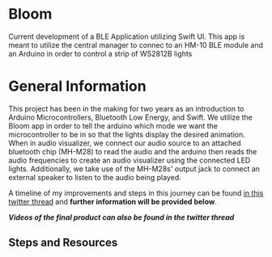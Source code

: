 # Bloom
Current development of a BLE Application utilizing Swift UI. This app is meant to utilize the central manager to connec to an HM-10 BLE module and an Arduino in order to control a strip of WS2812B lights

# General Information
This project has been in the making for two years as an introduction to Arduino Microcontrollers, Bluetooth Low Energy, and Swift. We utilize the Bloom app in order to tell the arduino which mode we want the microcontroller to be in so that the lights display the desired animation. When in audio visualizer, we connect our audio source to an attached bluetooth chip (MH-M28) to read the audio and the arduino then reads the audio frequencies to create an audio visualizer using the connected LED lights. Additionally, we take use of the MH-M28s' output jack to connect an external speaker to listen to the audio being played. 

A timeline of my improvements and steps in this journey can be found [in this twitter thread](https://twitter.com/PunaticGerry/status/1292268597901811712?s=20) and **further information will be provided below**.

 ***Videos of the final product can also be found in the twitter thread***
 
 
 ## Steps and Resources
 

